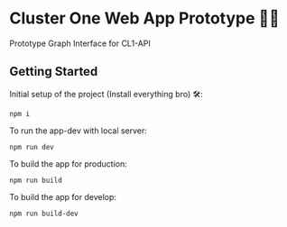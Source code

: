 # Cluster One Web App Prototype 🧬🧬

Prototype Graph Interface for CL1-API

## Getting Started

Initial setup of the project (Install everything bro) 🛠️:

```
npm i
```

To run the app-dev with local server:

```
npm run dev
```

To build the app for production:

```
npm run build
```

To build the app for develop:

```
npm run build-dev
```
